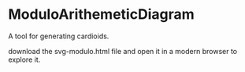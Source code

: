 # ModuloArithemeticDiagram
A tool for generating cardioids.

download the svg-modulo.html file and open it in a modern browser to explore it.
